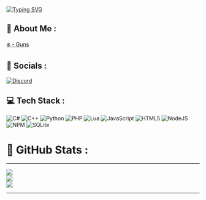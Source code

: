 [![Typing SVG](https://readme-typing-svg.demolab.com?font=Courgette&size=30&pause=1000&color=F7F7F7&random=false&width=435&lines=I'm+Kyz-dsc+%F0%9F%92%8E)](https://git.io/typing-svg)


🧽 About Me :
---
[❄️・Guns](http://guns.lol/933)

🍜 Socials :
---
[![Discord](https://img.shields.io/badge/Discord-%237289DA.svg?logo=discord&logoColor=white)]([https://senju.cc/discord](https://discord.gg/JA6TVuhhFx)) 

💻 Tech Stack :
---
![C#](https://img.shields.io/badge/c%23-%23239120.svg?style=for-the-badge&logo=csharp&logoColor=white) ![C++](https://img.shields.io/badge/c++-%2300599C.svg?style=for-the-badge&logo=c%2B%2B&logoColor=white) ![Python](https://img.shields.io/badge/python-3670A0?style=for-the-badge&logo=python&logoColor=ffdd54) ![PHP](https://img.shields.io/badge/php-%23777BB4.svg?style=for-the-badge&logo=php&logoColor=white) ![Lua](https://img.shields.io/badge/lua-%232C2D72.svg?style=for-the-badge&logo=lua&logoColor=white) ![JavaScript](https://img.shields.io/badge/javascript-%23323330.svg?style=for-the-badge&logo=javascript&logoColor=%23F7DF1E) ![HTML5](https://img.shields.io/badge/html5-%23E34F26.svg?style=for-the-badge&logo=html5&logoColor=white) ![NodeJS](https://img.shields.io/badge/node.js-6DA55F?style=for-the-badge&logo=node.js&logoColor=white)  ![NPM](https://img.shields.io/badge/NPM-%23CB3837.svg?style=for-the-badge&logo=npm&logoColor=white) ![SQLite](https://img.shields.io/badge/sqlite-%2307405e.svg?style=for-the-badge&logo=sqlite&logoColor=white) 
# 🔎 GitHub Stats :
---
![](https://github-readme-stats.vercel.app/api?username=Kyz-dsc&theme=highcontrast&hide_border=false&include_all_commits=false&count_private=true)<br/>
![](https://github-readme-streak-stats.herokuapp.com/?user=Kyz-dsc&theme=highcontrast&hide_border=false)<br/>
![](https://github-readme-stats.vercel.app/api/top-langs/?username=Kyz-dsc&theme=highcontrast&hide_border=false&include_all_commits=false&count_private=true&layout=compact)

---

